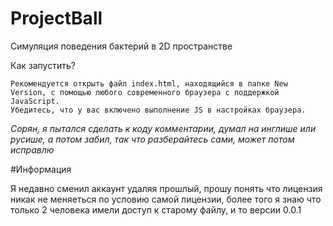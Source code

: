 # ProjectBall
Симуляция поведения бактерий в 2D пространстве 

Как запустить?

    Рекомендуется открыть файл index.html, находящийся в папке New Version, с помощью любого современного браузера с поддержкой JavaScript.
    Убедитесь, что у вас включено выполнение JS в настройках браузера.

*Сорян, я пытался сделать к коду комментарии, думал на инглише или русише, а потом забил, так что разберайтесь сами, может потом исправлю*

#Информация

Я недавно сменил аккаунт удаляя прошлый, прошу понять что лицензия никак не меняеться по условию самой лицензии, более того я знаю что только 2 человека имели доступ к старому файлу, и то версии 0.0.1
